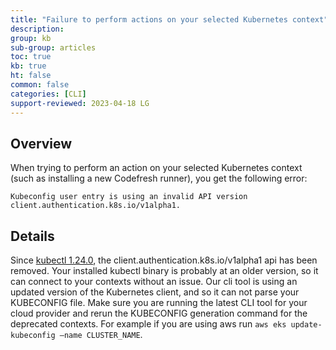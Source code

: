 ```yaml
---
title: "Failure to perform actions on your selected Kubernetes context"
description: 
group: kb
sub-group: articles
toc: true
kb: true
ht: false
common: false
categories: [CLI]
support-reviewed: 2023-04-18 LG
---
```


## Overview

When trying to perform an action on your selected Kubernetes context (such as installing a new Codefresh runner), you get the following error:

```shell
Kubeconfig user entry is using an invalid API version client.authentication.k8s.io/v1alpha1.
```

## Details

Since [kubectl 1.24.0](https://github.com/kubernetes/kubernetes/blob/master/CHANGELOG/CHANGELOG-1.24.md#deprecation), the client.authentication.k8s.io/v1alpha1 api has been removed. Your installed kubectl binary is probably at an older version, so it can connect to your contexts without an issue. Our cli tool is using an updated version of the Kubernetes client, and so it can not parse your KUBECONFIG file. Make sure you are running the latest CLI tool for your cloud provider and rerun the KUBECONFIG generation command for the deprecated contexts. For example if you are using aws run `aws eks update-kubeconfig –name CLUSTER_NAME`.
